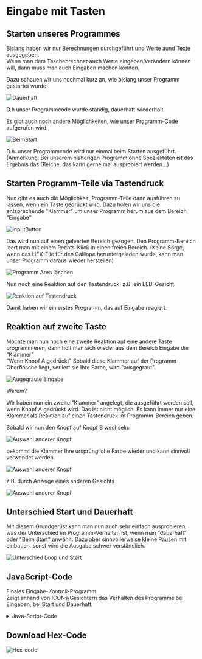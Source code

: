 # Eingabe mit Tasten 

## Starten unseres Programmes 

Bislang haben wir nur Berechnungen durchgeführt und Werte aund Texte ausgegeben.  
Wenn man dem Taschenrechner auch Werte eingeben/verändern können will, dann muss man auch Eingaben machen können.

Dazu schauen wir uns nochmal kurz an, wie bislang unser Programm gestartet wurde:


![Dauerhaft](pics/01_Dauerhaft.png)

D.h unser Programmcode wurde ständig, dauerhaft wiederholt.

Es gibt auch noch andere Möglichkeiten, wie unser Programm-Code aufgerufen wird:

 
![BeimStart](pics/02_BeimStart.png)

D.h. unser Programmcode wird nur einmal beim Starten ausgeführt.
(Anmerkung: Bei unserem bisherigen Programm ohne Spezialitäten ist das Ergebnis das Gleiche, das kann gerne mal ausprobiert werden...)


## Starten Programm-Teile via Tastendruck

Nun gibt es auch die Möglichkeit, Programm-Teile dann ausführen zu lassen, wenn ein Taste gedrückt wird.
Dazu holen wir uns die entsprechende "Klammer" um unser Programm herum aus dem Bereich "Eingabe"

![InputButton](pics/03_EingabeButton.png)

Das wird nun auf einen geleerten Bereich gezogen.
Den Programm-Bereich leert man mit einem Rechts-Klick in einen freien Bereich.
(Keine Sorge, wenn das HEX-File für den Calliope heruntergeladen wurde, kann man unser Programm daraus wieder herstellen)
 
![Programm Area löschen](pics/04_ProgrammAreaLoeschen.png)

Nun noch eine Reaktion auf den Tastendruck, z.B. ein LED-Gesicht:

![Reaktion auf Tastendruck](pics/05_TastenReaktion.png)

Damit haben wir ein erstes Programm, das auf Eingabe reagiert.


## Reaktion auf zweite Taste

Möchte man nun noch eine zweite Reaktion auf eine andere Taste programmieren, dann holt man sich wieder aus dem Bereich Eingabe die "Klammer"  
"Wenn Knopf A gedrückt"
Sobald diese Klammer auf der Programm-Oberfläsche liegt, verliert sie Ihre Farbe, wird "ausgegraut".  

![Augegraute Eingabe](pics/06_TastenReaktion_Doppelt.png)

Warum?  

Wir haben nun ein zweite "Klammer" angelegt, die ausgeführt werden soll, wenn Knopf A gedrückt wird.
Das ist nicht möglich. Es kann immer nur eine Klammer als Reaktion auf einen Tastendruck im Programm-Bereich geben.

Sobald wir nun den Knopf auf Knopf B wechseln:

![Auswahl anderer Knopf](pics/07_TastenReaktion_B_01.png)

bekommt die Klammer Ihre ursprüngliche Farbe wieder und kann sinnvoll verwendet werden.

![Auswahl anderer Knopf](pics/08_TastenReaktion_B_02.png)

z.B. durch Anzeige eines anderen Gesichts

![Auswahl anderer Knopf](pics/09_TastenReaktionBeide.png)


## Unterschied Start und Dauerhaft

Mit diesem Grundgerüst kann man nun auch sehr einfach ausprobieren, was der Unterschied im Programm-Verhalten ist, wenn man "dauerhaft" oder "Beim Start" anwählt.
Dazu aber sinnvollerweise kleine Pausen mit einbauen, sonst wird die Ausgabe schwer verständlich.


![Unterschied Loop und Start](pics/10_TastenReaktionBeideMitStart_und_Loop.png)


## JavaScript-Code

Finales Eingabe-Kontroll-Programm.  
Zeigt anhand von ICONs/Gesichtern das Verhalten des Programms bei Eingaben, bei Start und Dauerhaft.

<details>
 <summary>Java-Script-Code</summary>

```js
input.onButtonPressed(Button.A, () => {
    basic.showLeds(`
        . # . # .
        . . . . .
        . . . . .
        # . . . #
        . # # # .
        `)
    basic.pause(1000)
})
input.onButtonPressed(Button.B, () => {
    basic.showLeds(`
        . # . # .
        . . . . .
        . . . . .
        . # # # .
        # . . . #
        `)
    basic.pause(1000)
})
basic.showLeds(`
    . # # # .
    . # . # .
    . . . # .
    . . # . .
    . . # . .
    `)
basic.pause(1000)
basic.forever(() => {
    basic.showLeds(`
        . # . # .
        . . . . .
        . . . . .
        # # # # #
        . . . . .
        `)
    basic.pause(1000)
})
```
</details>

## Download Hex-Code

![Hex-code](mini-EingabeFinal.hex)




